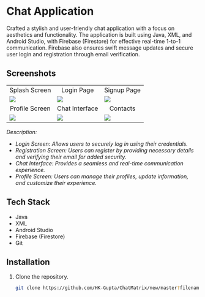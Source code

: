 # Chat Application

Crafted a stylish and user-friendly chat application with a focus on aesthetics and functionality. The application is built using Java, XML, and Android Studio, with Firebase (Firestore) for effective real-time 1-to-1 communication. Firebase also ensures swift message updates and secure user login and registration through email verification.

## Screenshots

<table>
  <tr align="center">
    <td>Splash Screen</td>
     <td>Login Page</td>
     <td>Signup Page</td>
  </tr>
  <tr>
    <td><img src="https://github.com/HK-Gupta/ChatMatrix/assets/116277672/cfa37f50-c79f-4771-93f0-2a39a840a74f"></td>
    <td><img src="https://github.com/HK-Gupta/ChatMatrix/assets/116277672/ad71d9d2-8878-4062-9166-772650cb4a92"></td>
    <td><img src="https://github.com/HK-Gupta/ChatMatrix/assets/116277672/6d895fed-bfab-4180-8161-35c92a0e8b08"></td>
  </tr>
  <tr align="center">
     <td>Profile Screen</td>
     <td>Chat Interface</td>
     <td>Contacts</td>
  </tr>
  <tr>
    <td><img src="https://github.com/HK-Gupta/ChatMatrix/assets/116277672/1697b00a-9a66-413a-8062-1bd0d2bc53797"></td>
    <td><img src="https://github.com/HK-Gupta/ChatMatrix/assets/116277672/44b41384-1c63-4a05-8341-b32e3f4c184a"></td>
    <td><img src="https://github.com/HK-Gupta/ChatMatrix/assets/116277672/7f12c57e-fad6-4010-8396-922fd1d778b9"></td>
  </tr>
 </table>


*Description:*
- *Login Screen: Allows users to securely log in using their credentials.*
- *Registration Screen: Users can register by providing necessary details and verifying their email for added security.*
- *Chat Interface: Provides a seamless and real-time communication experience.*
- *Profile Screen: Users can manage their profiles, update information, and customize their experience.*

## Tech Stack

- Java
- XML
- Android Studio
- Firebase (Firestore)
- Git

## Installation

1. Clone the repository.
   ```bash
   git clone https://github.com/HK-Gupta/ChatMatrix/new/master?filename=README.md




